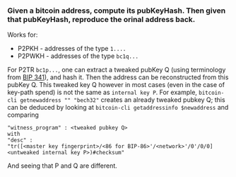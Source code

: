 ### Given a bitcoin address, compute its pubKeyHash. Then given that pubKeyHash, reproduce the orinal address back.

Works for:
- P2PKH - addresses of the type `1....`
- P2PWKH - addresses of the type `bc1q...`

For P2TR `bc1p...`, one can extract a tweaked pubKey Q (using terminology from [BIP 341](https://github.com/bitcoin/bips/blob/master/bip-0341.mediawiki)), and hash it. Then the address can be reconstructed from this pubKey Q. This tweaked key Q however in most cases (even in the case of key-path spend) is not the same as `internal key P`. For example, `bitcoin-cli getnewaddress "" "bech32"` creates an already tweaked pubkey Q; this can be deduced by looking at `bitcoin-cli getaddressinfo $newaddress`
and
comparing
```
"witness_program" : <tweaked pubkey Q>
with
"desc" :
"tr([<master key fingerprint>/<86 for BIP-86>'/<network>'/0'/0/0]<untweaked internal key P>)#checksum"
```
And seeing that P and Q are different.
 
